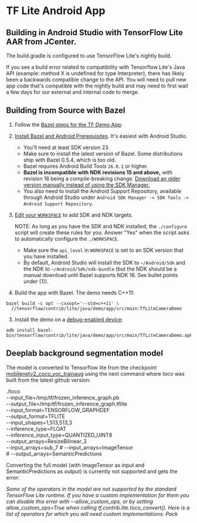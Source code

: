 # TF Lite Android App

## Building in Android Studio with TensorFlow Lite AAR from JCenter.
The build.gradle is configured to use TensorFlow Lite's nightly build.

If you see a build error related to compatibility with Tensorflow Lite's Java API (example: method X is
undefined for type Interpreter), there has likely been a backwards compatible
change to the API. You will need to pull new app code that's compatible with the
nightly build and may need to first wait a few days for our external and internal
code to merge.

## Building from Source with Bazel

1. Follow the [Bazel steps for the TF Demo App](https://github.com/tensorflow/tensorflow/tree/master/tensorflow/examples/android#bazel):

  1. [Install Bazel and Android Prerequisites](https://github.com/tensorflow/tensorflow/tree/master/tensorflow/examples/android#install-bazel-and-android-prerequisites).
     It's easiest with Android Studio.

      - You'll need at least SDK version 23.
      - Make sure to install the latest version of Bazel. Some distributions
        ship with Bazel 0.5.4, which is too old.
      - Bazel requires Android Build Tools `26.0.1` or higher.
      - **Bazel is incompatible with NDK revisions 15 and above,** with revision
        16 being a compile-breaking change. [Download an older version manually
        instead of using the SDK Manager.](https://github.com/tensorflow/tensorflow/tree/master/tensorflow/examples/android#install-bazel-and-android-prerequisites)
      - You also need to install the Android Support Repository, available
        through Android Studio under `Android SDK Manager -> SDK Tools ->
        Android Support Repository`.

  2. [Edit your `WORKSPACE`](https://github.com/tensorflow/tensorflow/tree/master/tensorflow/examples/android#edit-workspace)
     to add SDK and NDK targets.

     NOTE: As long as you have the SDK and NDK installed, the `./configure`
     script will create these rules for you. Answer "Yes" when the script asks
     to automatically configure the `./WORKSPACE`.

      - Make sure the `api_level` in `WORKSPACE` is set to an SDK version that
        you have installed.
      - By default, Android Studio will install the SDK to `~/Android/Sdk` and
        the NDK to `~/Android/Sdk/ndk-bundle` (but the NDK should be a manual
        download until Bazel supports NDK 16. See bullet points under (1)).

2. Build the app with Bazel. The demo needs C++11:

  ```shell
  bazel build -c opt --cxxopt='--std=c++11' \
    //tensorflow/contrib/lite/java/demo/app/src/main:TfLiteCameraDemo
  ```

3. Install the demo on a
   [debug-enabled device](https://github.com/tensorflow/tensorflow/tree/master/tensorflow/examples/android#install):

  ```shell
  adb install bazel-bin/tensorflow/contrib/lite/java/demo/app/src/main/TfLiteCameraDemo.apk
  ```
## Deeplab background segmentation model
The model is converted to Tensorflow lite from the checkpoint [mobilenetv2_coco_voc_trainaug](https://github.com/tensorflow/models/blob/master/research/deeplab/g3doc/model_zoo.md) using the next command where _toco_ was built from the latest github version:

./toco \
  --input_file=/tmp/tf/frozen_inference_graph.pb \
  --output_file=/tmp/tf/frozen_inference_graph.tflite \
  --input_format=TENSORFLOW_GRAPHDEF \
  --output_format=TFLITE \
  --input_shapes=1,513,513,3 \
  --inference_type=FLOAT \
  --inference_input_type=QUANTIZED_UINT8 \
  --output_arrays=ResizeBilinear_3 \
  --input_arrays=sub_7
\#  --input_arrays=ImageTensor \
\#  --output_arrays=SemanticPredictions  
  
  Converting the full model (with ImageTensor as input and SemanticPredictions as output) is currently not supported and gets the error:

_Some of the operators in the model are not supported by the standard TensorFlow Lite runtime. If you have a custom implementation for them you can disable this error with --allow_custom_ops, or by setting allow_custom_ops=True when calling tf.contrib.lite.toco_convert(). Here is a list of operators for which you will need custom implementations: Pack_
  
